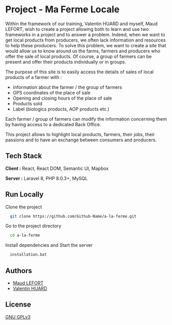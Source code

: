 # Project - Ma Ferme Locale

Within the framework of our training, Valentin HUARD and myself, Maud LEFORT, wish to create a project allowing both to learn and use two frameworks in a project and to answer a problem. Indeed, when we want to get local products from producers, we often lack information and resources to help these producers. To solve this problem, we want to create a site that would allow us to know around us the farms, farmers and producers who offer the sale of local products. Of course, a group of farmers can be present and offer their products individually or in groups.

The purpose of this site is to easily access the details of sales of local products of a farmer with :

- Information about the farmer / the group of farmers
- GPS coordinates of the place of sale
- Opening and closing hours of the place of sale
- Products sold
- Label (biologics products, AOP products etc.)

Each farmer / group of farmers can modify the information concerning them by having access to a dedicated Back Office.

This project allows to highlight local products, farmers, their jobs, their passions and to have an exchange between consumers and producers.

## Tech Stack

**Client :** React, React DOM, Semantic UI, Mapbox

**Server :** Laravel 8, PHP 8.0.3+, MySQL


## Run Locally

Clone the project

```bash
  git clone https://github.com/Github-Name/a-la-ferme.git
```

Go to the project directory

```bash
  cd a-la-ferme
```

Install dependencies and Start the server

```bash
  installation.bat
```

## Authors

- [Maud LEFORT](https://www.github.com/Aiiisaka)
- [Valentin HUARD](https://www.github.com/Fo0xx)


## License

[GNU GPLv3](https://choosealicense.com/licenses/gpl-3.0/)
